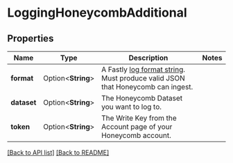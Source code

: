 # LoggingHoneycombAdditional

## Properties

Name | Type | Description | Notes
------------ | ------------- | ------------- | -------------
**format** | Option<**String**> | A Fastly [log format string](https://www.fastly.com/documentation/guides/integrations/streaming-logs/custom-log-formats/). Must produce valid JSON that Honeycomb can ingest. | 
**dataset** | Option<**String**> | The Honeycomb Dataset you want to log to. | 
**token** | Option<**String**> | The Write Key from the Account page of your Honeycomb account. | 

[[Back to API list]](../README.md#documentation-for-api-endpoints) [[Back to README]](../README.md)


